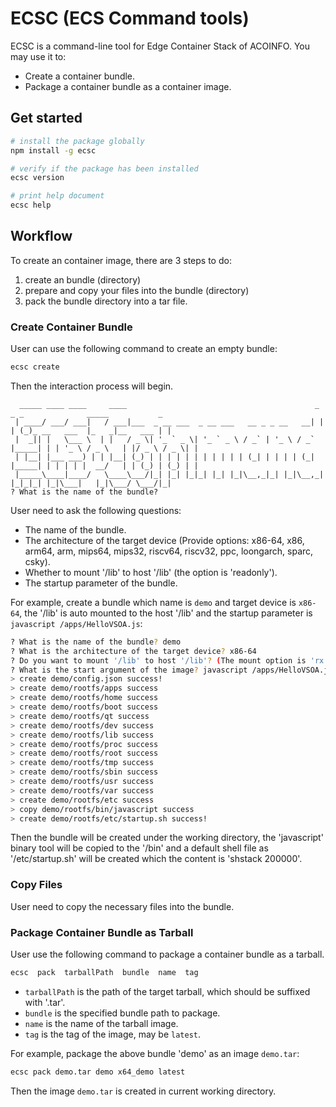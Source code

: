 # ECSC (ECS Command tools)

ECSC is a command-line tool for Edge Container Stack of ACOINFO. You may use it to:

- Create a container bundle.
- Package a container bundle as a container image.


## Get started

``` sh
# install the package globally
npm install -g ecsc

# verify if the package has been installed
ecsc version

# print help document
ecsc help
```

## Workflow

To create an container image, there are 3 steps to do:
1. create an bundle (directory)
2. prepare and copy your files into the bundle (directory)
3. pack the bundle directory into a tar file.

### Create Container Bundle

User can use the following command to create an empty bundle:

``` bash
ecsc create
```

Then the interaction process will begin.

```
  _____ ____ ____     ____                                          _       _ _              _____           _
 | ____/ ___/ ___|   / ___|___  _ __ ___  _ __ ___   __ _ _ __   __| |     | (_)_ __   ___  |_   _|__   ___ | |
 |  _|| |   \___ \  | |   / _ \| '_ ` _ \| '_ ` _ \ / _` | '_ \ / _` |_____| | | '_ \ / _ \   | |/ _ \ / _ \| |
 | |__| |___ ___) | | |__| (_) | | | | | | | | | | | (_| | | | | (_| |_____| | | | | |  __/   | | (_) | (_) | |
 |_____\____|____/   \____\___/|_| |_| |_|_| |_| |_|\__,_|_| |_|\__,_|     |_|_|_| |_|\___|   |_|\___/ \___/|_|
? What is the name of the bundle?
```

User need to ask the following questions:
- The name of the bundle.
- The architecture of the target device
  (Provide options: x86-64, x86, arm64, arm, mips64, mips32, riscv64, riscv32, ppc, loongarch, sparc, csky).
- Whether to mount '/lib' to host '/lib' (the option is 'readonly').
- The startup parameter of the bundle.

For example, create a bundle which name is `demo` and target device is `x86-64`, the '/lib' is auto mounted to the host '/lib' and the startup parameter is `javascript /apps/HelloVSOA.js`:

``` bash
? What is the name of the bundle? demo
? What is the architecture of the target device? x86-64
? Do you want to mount '/lib' to host '/lib'? (The mount option is 'rx') Yes
? What is the start argument of the image? javascript /apps/HelloVSOA.js
> create demo/config.json success!
> create demo/rootfs/apps success
> create demo/rootfs/home success
> create demo/rootfs/boot success
> create demo/rootfs/qt success
> create demo/rootfs/dev success
> create demo/rootfs/lib success
> create demo/rootfs/proc success
> create demo/rootfs/root success
> create demo/rootfs/tmp success
> create demo/rootfs/sbin success
> create demo/rootfs/usr success
> create demo/rootfs/var success
> create demo/rootfs/etc success
> copy demo/rootfs/bin/javascript success
> create demo/rootfs/etc/startup.sh success!
```

Then the bundle will be created under the working directory, the 'javascript' binary tool will be copied to the '/bin' and a default shell file as '/etc/startup.sh' will be created which the content is 'shstack 200000'.

### Copy Files

User need to copy the necessary files into the bundle.

### Package Container Bundle as Tarball

User use the following command to package a container bundle as a tarball.

``` bash
ecsc  pack  tarballPath  bundle  name  tag
```

- `tarballPath` is the path of the target tarball, which should be suffixed with '.tar'.
- `bundle` is the specified bundle path to package.
- `name` is the name of the tarball image.
- `tag` is the tag of the image, may be `latest`.

For example, package the above bundle 'demo' as an image `demo.tar`:

``` bash
ecsc pack demo.tar demo x64_demo latest
```

Then the image `demo.tar` is created in current working directory.